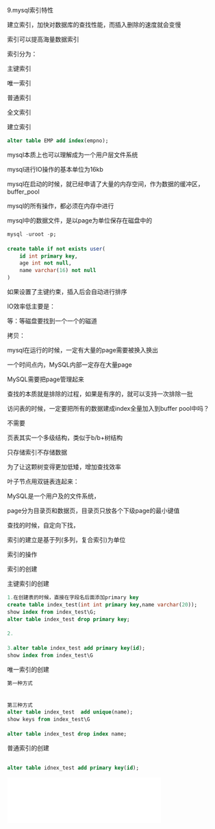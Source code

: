 

9.mysql索引特性

建立索引，加快对数据库的查找性能，而插入删除的速度就会变慢

索引可以提高海量数据索引

索引分为：

主键索引

唯一索引

普通索引

全文索引





建立索引

```sql
alter table EMP add index(empno);
```



mysql本质上也可以理解成为一个用户层文件系统

mysql进行IO操作的基本单位为16kb

mysql在启动的时候，就已经申请了大量的内存空间，作为数据的缓冲区，buffer_pool

mysql的所有操作，都必须在内存中进行

mysql中的数据文件，是以page为单位保存在磁盘中的

```sql
mysql -uroot -p;

create table if not exists user(
	id int primary key,
    age int not null,
    name varchar(16) not null
)
```

如果设置了主键约束，插入后会自动进行排序

IO效率低主要是：

等：等磁盘要找到一个一个的磁道

拷贝：

mysql在运行的时候，一定有大量的page需要被换入换出

一个时间点内，MySQL内部一定存在大量page

MySQL需要把page管理起来

查找的本质就是排除的过程，如果是有序的，就可以支持一次排除一批

访问表的时候，一定要把所有的数据建成index全量加入到buffer pool中吗？

不需要

页表其实一个多级结构，类似于b/b+树结构



只存储索引不存储数据

为了让这颗树变得更加低矮，增加查找效率

叶子节点用双链表连起来：

MySQL是一个用户及的文件系统，



page分为目录页和数据页，目录页只放各个下级page的最小键值

查找的时候，自定向下找，



索引的建立是基于列(多列，复合索引)为单位



索引的操作

索引的创建

主键索引的创建

```sql
1.在创建表的时候，直接在字段名后面添加primary key
create table index_test(int int primary key,name varchar(20));
show index from index_test\G;
alter table index_test drop primary key;

2.

3.alter table index_test add primary key(id);
show index from index_test\G

```

唯一索引的创建

```sql
第一种方式


第三种方式
alter table index_test  add unique(name);
show keys from index_test\G

alter table index_test drop index name;

```

普通索引的创建

```sql

```



```sql
alter table idnex_test add primary key(id);

```

![image-20220507214748117](https://raw.githubusercontent.com/qingyan520/Cloud_img/master/img/image-20220507214748117.png)




